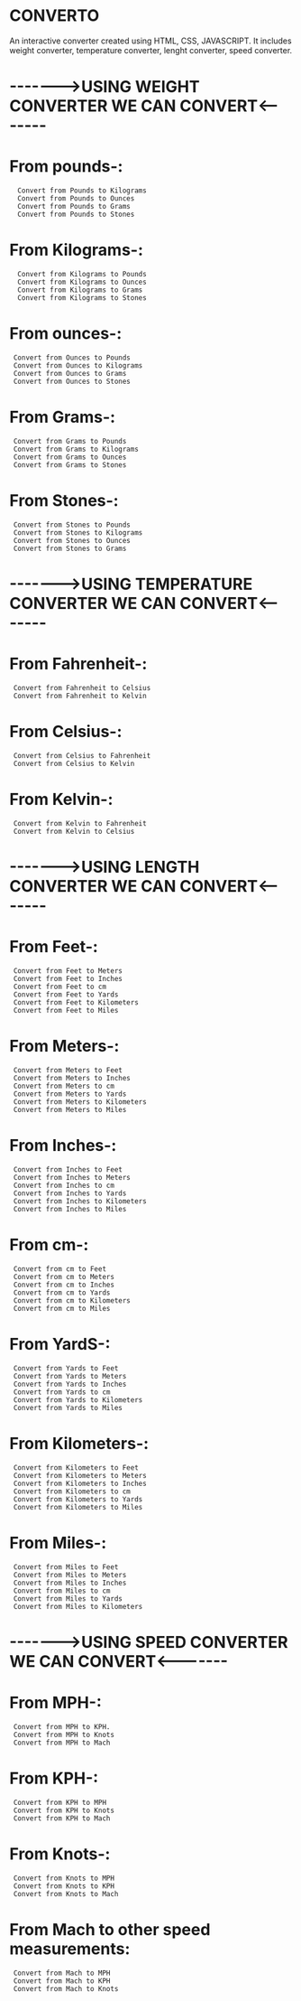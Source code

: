 # CONVERTO
An interactive converter created using HTML, CSS, JAVASCRIPT.
It includes weight converter, temperature converter, lenght converter, speed converter.


# ------->USING WEIGHT CONVERTER WE CAN CONVERT<-------
# From pounds-:
      Convert from Pounds to Kilograms
      Convert from Pounds to Ounces
      Convert from Pounds to Grams
      Convert from Pounds to Stones
# From Kilograms-:
      Convert from Kilograms to Pounds
      Convert from Kilograms to Ounces	
      Convert from Kilograms to Grams
      Convert from Kilograms to Stones
# From ounces-:
     Convert from Ounces to Pounds
     Convert from Ounces to Kilograms
     Convert from Ounces to Grams
     Convert from Ounces to Stones
# From Grams-:
     Convert from Grams to Pounds	
     Convert from Grams to Kilograms	
     Convert from Grams to Ounces	
     Convert from Grams to Stones
# From Stones-:
     Convert from Stones to Pounds	
     Convert from Stones to Kilograms	
     Convert from Stones to Ounces	
     Convert from Stones to Grams


# ------->USING TEMPERATURE CONVERTER WE CAN CONVERT<-------
# From Fahrenheit-: 
     Convert from Fahrenheit to Celsius	
     Convert from Fahrenheit to Kelvin	
# From Celsius-:
     Convert from Celsius to Fahrenheit	
     Convert from Celsius to Kelvin	
# From Kelvin-:
     Convert from Kelvin to Fahrenheit	
     Convert from Kelvin to Celsius	
     
     
# ------->USING LENGTH CONVERTER WE CAN CONVERT<-------
# From Feet-:
     Convert from Feet to Meters	
     Convert from Feet to Inches
     Convert from Feet to cm	
     Convert from Feet to Yards	
     Convert from Feet to Kilometers	
     Convert from Feet to Miles
# From Meters-:
     Convert from Meters to Feet	
     Convert from Meters to Inches	
     Convert from Meters to cm	
     Convert from Meters to Yards	
     Convert from Meters to Kilometers
     Convert from Meters to Miles	
# From Inches-:
     Convert from Inches to Feet	
     Convert from Inches to Meters	
     Convert from Inches to cm	
     Convert from Inches to Yards	
     Convert from Inches to Kilometers	
     Convert from Inches to Miles
# From cm-:
     Convert from cm to Feet	
     Convert from cm to Meters	
     Convert from cm to Inches	
     Convert from cm to Yards	
     Convert from cm to Kilometers
     Convert from cm to Miles	
# From YardS-:
     Convert from Yards to Feet	
     Convert from Yards to Meters	
     Convert from Yards to Inches
     Convert from Yards to cm
     Convert from Yards to Kilometers	
     Convert from Yards to Miles	
# From Kilometers-:
     Convert from Kilometers to Feet	
     Convert from Kilometers to Meters	
     Convert from Kilometers to Inches	
     Convert from Kilometers to cm	
     Convert from Kilometers to Yards
     Convert from Kilometers to Miles	
# From Miles-:
     Convert from Miles to Feet	
     Convert from Miles to Meters	 
     Convert from Miles to Inches	 
     Convert from Miles to cm	 
     Convert from Miles to Yards	 
     Convert from Miles to Kilometers
     
     
# ------->USING SPEED CONVERTER WE CAN CONVERT<-------
# From MPH-:
     Convert from MPH to KPH.	
     Convert from MPH to Knots
     Convert from MPH to Mach	
# From KPH-:
     Convert from KPH to MPH	
     Convert from KPH to Knots	
     Convert from KPH to Mach
# From Knots-:
     Convert from Knots to MPH	
     Convert from Knots to KPH	
     Convert from Knots to Mach	
# From Mach to other speed measurements:
     Convert from Mach to MPH	
     Convert from Mach to KPH	
     Convert from Mach to Knots
